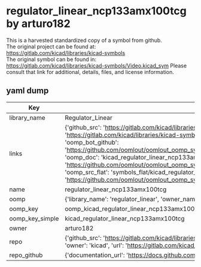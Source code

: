 # regulator_linear_ncp133amx100tcg by arturo182  
This is a harvested standardized copy of a symbol from github.  
The original project can be found at:  
https://gitlab.com/kicad/libraries/kicad-symbols  
The original symbol can be found in:
https://gitlab.com/kicad/libraries/kicad-symbols/Video.kicad_sym
Please consult that link for additional, details, files, and license information.  
## yaml dump  
| Key | Value |  
| --- | --- |  
| library_name | Regulator_Linear |  
| links | {'github_src': 'https://gitlab.com/kicad/libraries/kicad-symbols/Video.kicad_sym', 'github_src_repo': 'https://gitlab.com/kicad/libraries/kicad-symbols', 'oomp_bot': 'kicad_regulator_linear_ncp133amx100tcg/working', 'oomp_bot_github': 'https://github.com/oomlout/oomlout_oomp_symbol_bot/tree/main/kicad_regulator_linear_ncp133amx100tcg/working', 'oomp_doc': 'kicad_regulator_linear_ncp133amx100tcg/working', 'oomp_doc_github': 'https://github.com/oomlout/oomlout_oomp_symbol_doc/tree/main/kicad_regulator_linear_ncp133amx100tcg/working', 'oomp_src_flat': 'symbols_flat/kicad_regulator_linear_ncp133amx100tcg/working', 'oomp_src_flat_github': 'https://github.com/oomlout/oomlout_oomp_symbol_src/tree/main/kicad_regulator_linear_ncp133amx100tcg/working'} |  
| name | regulator_linear_ncp133amx100tcg |  
| oomp | {'library_name': 'regulator_linear', 'owner_name': 'kicad', 'symbol_name': 'regulator_linear_ncp133amx100tcg'} |  
| oomp_key | oomp_kicad_regulator_linear_ncp133amx100tcg |  
| oomp_key_simple | kicad_regulator_linear_ncp133amx100tcg |  
| owner | arturo182 |  
| repo | {'github_src': 'https://gitlab.com/kicad/libraries/kicad-symbols/Video.kicad_sym', 'name': 'libraries/kicad-symbols', 'owner': 'kicad', 'url': 'https://gitlab.com/kicad/libraries/kicad-symbols'} |  
| repo_github | {'documentation_url': 'https://docs.github.com/rest/repos/repos#get-a-repository', 'message': 'Not Found'} |  

